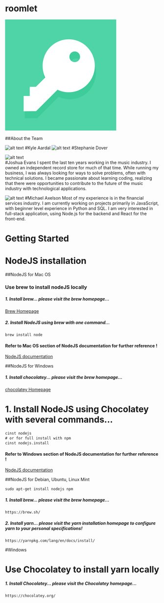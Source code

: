 # roomlet

![Roomlet](./roomlet.png)


##About the Team

![alt text](https://avatars3.githubusercontent.com/u/20732104?v=4&s=128 "Logo Title Text 1")
#Kyle Aardal
![alt text](https://avatars3.githubusercontent.com/u/26240188?v=4&s=128 "Logo Title Text 1")
#Stephanie Dover


![alt text](https://avatars6.githubusercontent.com/u/12539431?v=4&u=e568b683813452c39debf117e0162d7210aaf85e&s=128 "Logo Title Text 1")  
#Joshua Evans
I spent the last ten years working in the music industry. I owned an independent record store for much of that time. While running my business, I was always looking for ways to solve problems, often with technical solutions. I became passionate about learning coding, realizing that there were opportunities to contribute to the future of the music industry with technological applications.


![alt text](https://avatars7.githubusercontent.com/u/24594684?v=4&s=460 "Logo Title Text 1")
#Michael Axelson
Most of my experience is in the financial services industry. I am currently working on projects primarily in JavaScript, with beginner level experience in Python and SQL. I am very interested in full-stack application, using Node.js for the backend and React for the front-end.

# Getting Started

# NodeJS installation

##NodeJS for Mac OS

### Use brew to install nodeJS locally

##### 1. Install brew... please visit the brew homepage...
  [Brew Homepage](https://brew.sh/)

##### 2. Install NodeJS using brew with one command...
```
brew install node
```

#### Refer to Mac OS section of NodeJS documentation for further reference !

[NodeJS documentation](https://nodejs.org/en/download/package-manager/)

##NodeJS for Windows

##### 1. Install chocolatey... please visit the brew homepage...
  [chocolatey Homepage](https://chocolatey.org/)

# 1. Install NodeJS using Chocolatey with several commands...
```
cinst nodejs
# or for full install with npm
cinst nodejs.install
```
#### Refer to Windows section of NodeJS documentation for further reference !

[NodeJS documentation](https://nodejs.org/en/download/package-manager/)


##NodeJS for Debian, Ubuntu, Linux Mint

```
sudo apt-get install nodejs npm
```




##### 1. Install brew... please visit the brew homepage...
  ```
  https://brew.sh/
  ```

##### 2. Install yarn... please visit the yarn installation homepage to configure yarn to your personal specifications!
  ```
  https://yarnpkg.com/lang/en/docs/install/
  ```


#Windows

# Use Chocolatey to install yarn locally

##### 1. Install Chocolatey... please visit the Chocolatey homepage...
  ```
  https://chocolatey.org/
  ```

